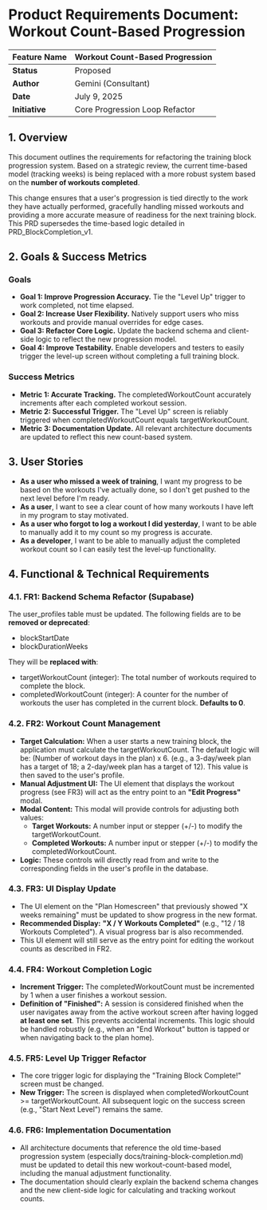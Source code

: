 # **Product Requirements Document: Workout Count-Based Progression**

| Feature Name | Workout Count-Based Progression |
| :---- | :---- |
| **Status** | Proposed |
| **Author** | Gemini (Consultant) |
| **Date** | July 9, 2025 |
| **Initiative** | Core Progression Loop Refactor |

## **1\. Overview**

This document outlines the requirements for refactoring the training block progression system. Based on a strategic review, the current time-based model (tracking weeks) is being replaced with a more robust system based on the **number of workouts completed**.

This change ensures that a user's progression is tied directly to the work they have actually performed, gracefully handling missed workouts and providing a more accurate measure of readiness for the next training block. This PRD supersedes the time-based logic detailed in PRD\_BlockCompletion\_v1.

## **2\. Goals & Success Metrics**

### **Goals**

* **Goal 1: Improve Progression Accuracy.** Tie the "Level Up" trigger to work completed, not time elapsed.  
* **Goal 2: Increase User Flexibility.** Natively support users who miss workouts and provide manual overrides for edge cases.  
* **Goal 3: Refactor Core Logic.** Update the backend schema and client-side logic to reflect the new progression model.  
* **Goal 4: Improve Testability.** Enable developers and testers to easily trigger the level-up screen without completing a full training block.

### **Success Metrics**

* **Metric 1: Accurate Tracking.** The completedWorkoutCount accurately increments after each completed workout session.  
* **Metric 2: Successful Trigger.** The "Level Up" screen is reliably triggered when completedWorkoutCount equals targetWorkoutCount.  
* **Metric 3: Documentation Update.** All relevant architecture documents are updated to reflect this new count-based system.

## **3\. User Stories**

* **As a user who missed a week of training**, I want my progress to be based on the workouts I've actually done, so I don't get pushed to the next level before I'm ready.  
* **As a user**, I want to see a clear count of how many workouts I have left in my program to stay motivated.  
* **As a user who forgot to log a workout I did yesterday**, I want to be able to manually add it to my count so my progress is accurate.  
* **As a developer**, I want to be able to manually adjust the completed workout count so I can easily test the level-up functionality.

## **4\. Functional & Technical Requirements**

### **4.1. FR1: Backend Schema Refactor (Supabase)**

The user\_profiles table must be updated. The following fields are to be **removed or deprecated**:

* blockStartDate  
* blockDurationWeeks

They will be **replaced with**:

* targetWorkoutCount (integer): The total number of workouts required to complete the block.  
* completedWorkoutCount (integer): A counter for the number of workouts the user has completed in the current block. **Defaults to 0**.

### **4.2. FR2: Workout Count Management**

* **Target Calculation:** When a user starts a new training block, the application must calculate the targetWorkoutCount. The default logic will be: (Number of workout days in the plan) x 6\. (e.g., a 3-day/week plan has a target of 18; a 2-day/week plan has a target of 12). This value is then saved to the user's profile.  
* **Manual Adjustment UI:** The UI element that displays the workout progress (see FR3) will act as the entry point to an **"Edit Progress"** modal.  
* **Modal Content:** This modal will provide controls for adjusting both values:  
  * **Target Workouts:** A number input or stepper (+/-) to modify the targetWorkoutCount.  
  * **Completed Workouts:** A number input or stepper (+/-) to modify the completedWorkoutCount.  
* **Logic:** These controls will directly read from and write to the corresponding fields in the user's profile in the database.

### **4.3. FR3: UI Display Update**

* The UI element on the "Plan Homescreen" that previously showed "X weeks remaining" must be updated to show progress in the new format.  
* **Recommended Display:** **"X / Y Workouts Completed"** (e.g., "12 / 18 Workouts Completed"). A visual progress bar is also recommended.  
* This UI element will still serve as the entry point for editing the workout counts as described in FR2.

### **4.4. FR4: Workout Completion Logic**

* **Increment Trigger:** The completedWorkoutCount must be incremented by 1 when a user finishes a workout session.  
* **Definition of "Finished":** A session is considered finished when the user navigates away from the active workout screen after having logged **at least one set**. This prevents accidental increments. This logic should be handled robustly (e.g., when an "End Workout" button is tapped or when navigating back to the plan home).

### **4.5. FR5: Level Up Trigger Refactor**

* The core trigger logic for displaying the "Training Block Complete\!" screen must be changed.  
* **New Trigger:** The screen is displayed when completedWorkoutCount \>= targetWorkoutCount. All subsequent logic on the success screen (e.g., "Start Next Level") remains the same.

### **4.6. FR6: Implementation Documentation**

* All architecture documents that reference the old time-based progression system (especially docs/training-block-completion.md) must be updated to detail this new workout-count-based model, including the manual adjustment functionality.  
* The documentation should clearly explain the backend schema changes and the new client-side logic for calculating and tracking workout counts.